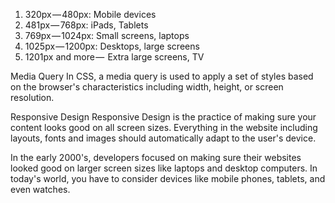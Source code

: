 1. 320px — 480px: Mobile devices
2. 481px — 768px: iPads, Tablets
3. 769px — 1024px: Small screens, laptops
4. 1025px — 1200px: Desktops, large screens
5. 1201px and more —  Extra large screens, TV


Media Query
In CSS, a media query is used to apply a set of styles based on the browser's characteristics including width, height, or screen resolution.


Responsive Design
Responsive Design is the practice of making sure your content looks good on all screen sizes. Everything in the website including layouts, fonts and images should automatically adapt to the user's device.

In the early 2000's, developers focused on making sure their websites looked good on larger screen sizes like laptops and desktop computers. In today's world, you have to consider devices like mobile phones, tablets, and even watches.